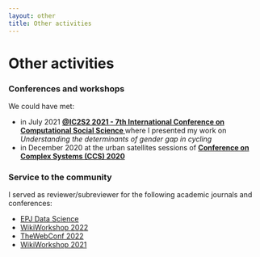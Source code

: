 ```yaml
---
layout: other
title: Other activities
---
```


<h1 class = "pageTitle"> Other activities </h1>

<h3> Conferences and workshops </h3>

We could have met: <br>

<ul>
<li>in July 2021 <a href="https://ic2s2-2021.ethz.ch/"> <b> @IC2S2 2021 - 7th International Conference on Computational Social Science </b> </a>
where I presented my work on <i> Understanding the determinants of gender gap in cycling </i> </li>
  
<li>in December 2020 at the urban satellites sessions of <a href="http://ccs2020.web.auth.gr/" > <b> Conference on Complex Systems (CCS) 2020 </b>  </a></li>
</ul>

<h3> Service to the community </h3>

I served as reviewer/subreviewer for the following academic journals and conferences:

<ul>

<li> <a href="https://epjdatascience.springeropen.com/" > EPJ Data Science </a></li>

<li> <a href="https://wikiworkshop.org/2022/" > WikiWorkshop 2022 </a> </li> 

<li> <a href="https://www2022.thewebconf.org/" > TheWebConf 2022 </a></li>

<li> <a href="https://wikiworkshop.org/2021/" > WikiWorkshop 2021 </a></li>
</ul>
